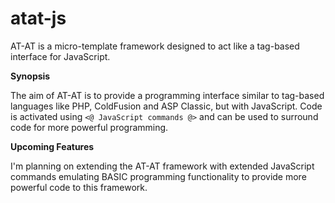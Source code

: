# atat-js
AT-AT is a micro-template framework designed to act like a tag-based interface for JavaScript.

**Synopsis**

The aim of AT-AT is to provide a programming interface similar to tag-based languages like PHP, ColdFusion and ASP Classic, but with JavaScript. Code is activated using `<@ JavaScript commands @>` and can be used to surround code for more powerful programming.

**Upcoming Features**

I'm planning on extending the AT-AT framework with extended JavaScript commands emulating BASIC programming functionality to provide more powerful code to this framework.
